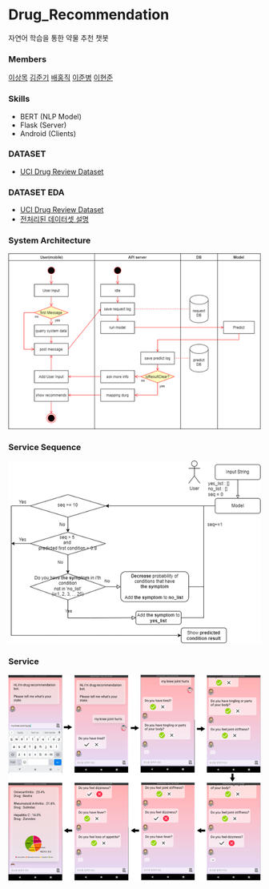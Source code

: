 # Drug_Recommendation
자연어 학습을 통한 약물 추천 챗봇

### Members
[이상목](https://github.com/SNMHZ) 
[김준기](https://github.com/junhardstudy) 
[배홍직](https://github.com/bhj8551) 
[이준병](https://github.com/LJBang) 
[이현준](https://github.com/allieclan) 

### Skills
- BERT (NLP Model)
- Flask (Server)
- Android (Clients)

### DATASET
 - [UCI Drug Review Dataset](https://archive.ics.uci.edu/ml/datasets/Drug+Review+Dataset+%28Drugs.com%29)

### DATASET EDA
 - [UCI Drug Review Dataset](./documents/EDA/EDA_Report.docx.pdf)
 - [전처리된 데이터셋 설명](./dataset/readme.md)

### System Architecture
 ![Diagram](./documents/image/diagram.png)

### Service Sequence
 ![sequence](./documents/image/service_algorithm.png)

### Service
![sequece](./documents/image/sequence.png)